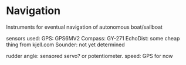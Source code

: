 # Navigation
Instruments for eventual navigation of autonomous boat/sailboat

sensors used:
GPS:      GPS6MV2
Compass:  GY-271
EchoDist: some cheap thing from kjell.com
Sounder:  not yet determined

rudder angle: sensored servo? or potentiometer.
speed: GPS for now
